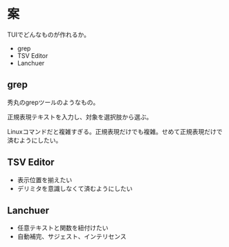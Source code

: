 # 案

TUIでどんなものが作れるか。

* grep
* TSV Editor
* Lanchuer

## grep

秀丸のgrepツールのようなもの。

正規表現テキストを入力し、対象を選択肢から選ぶ。

Linuxコマンドだと複雑すぎる。正規表現だけでも複雑。せめて正規表現だけで済むようにしたい。

## TSV Editor

* 表示位置を揃えたい
* デリミタを意識しなくて済むようにしたい

## Lanchuer

* 任意テキストと関数を紐付けたい
* 自動補完、サジェスト、インテリセンス

